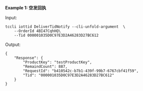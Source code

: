 **Example 1: 空发回执**



Input: 

```
tccli iottid DeliverTidNotify --cli-unfold-argument  \
    --OrderId 4BI47CqhHQ\
    --Tid 000001035D0C97E3D2A46283D27BC612
```

Output: 
```
{
    "Response": {
        "ProductKey": "testProductKey",
        "RemaindCount": 887,
        "RequestId": "b410542c-b7b1-439f-99b7-6767cbf41f59",
        "Tid": "000001035D0C97E3D2A46283D27BC612"
    }
}
```

